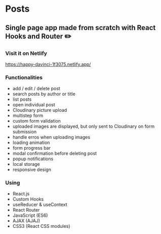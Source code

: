 # Posts

## Single page app made from scratch with React Hooks and Router :pencil2:

### Visit it on Netlify

https://happy-davinci-1f3075.netlify.app/

### Functionalities
* add / edit / delete post
* search posts by author or title
* list posts
* open individual post
* Cloudinary picture upload
* multistep form
* custom form validation
* uploaded images are displayed, but only sent to Cloudinary on form submission
* handle erros when uploading images
* loading animation
* form progress bar
* modal confirmation before deleting post
* popup notifications
* local storage
* responsive design

### Using
* React.js
* Custom Hooks
* useReducer & useContext
* React Router
* JavaScript (ES6)
* AJAX (AJAJ)
* CSS3 (React CSS modules)